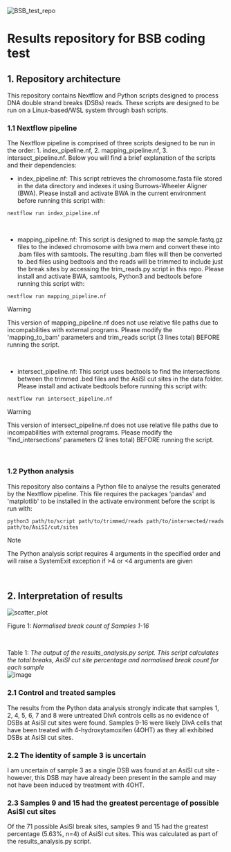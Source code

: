 ![BSB_test_repo](https://github.com/CPalmer3200/bsb_test_repo/assets/145576128/4c8bf560-0113-4e4a-8619-e11b5b7b15f6)

# Results repository for BSB coding test

## 1. Repository architecture

This repository contains Nextflow and Python scripts designed to process DNA double strand breaks (DSBs) reads. These scripts are designed to be run on a Linux-based/WSL system through bash scripts. 

### 1.1 Nextflow pipeline

The Nextflow pipeline is comprised of three scripts designed to be run in the order: 1. index_pipeline.nf, 2. mapping_pipeline.nf, 3. intersect_pipeline.nf. Below you will find a brief explanation of the scripts and their dependencies:


- index_pipeline.nf: This script retrieves the chromosome.fasta file stored in the data directory and indexes it using Burrows-Wheeler Aligner (BWA). Please            install and activate BWA in the current environment before running this script with:

```
nextflow run index_pipeline.nf
```
<br>

- mapping_pipeline.nf: This script is designed to map the sample.fastq.gz files to the indexed chromosome with bwa mem and convert these into .bam files with           samtools. The resulting .bam files will then be converted to .bed files using bedtools and the reads will be trimmed to include just the break sites by               accessing the trim_reads.py script in this repo. Please install and activate BWA, samtools, Python3 and bedtools before running this script with:

```
nextflow run mapping_pipeline.nf
```


> [!WARNING]
> This version of mapping_pipeline.nf does not use relative file paths due to incompabilities with external programs. Please modify the 'mapping_to_bam' parameters and trim_reads script (3 lines total) BEFORE running the script.
<br>

- intersect_pipeline.nf: This script uses bedtools to find the intersections between the trimmed .bed files and the AsiSI cut sites in the data folder. Please install and activate bedtools before running this script with:

```
nextflow run intersect_pipeline.nf
```


> [!WARNING]
> This version of intersect_pipeline.nf does not use relative file paths due to incompabilities with external programs. Please modify the 'find_intersections' parameters (2 lines total) BEFORE running the script.
<br>

### 1.2 Python analysis

This repository also contains a Python file to analyse the results generated by the Nextflow pipeline. This file requires the packages 'pandas' and 'matplotlib' to be installed in the activate environment before the script is run with:

```
python3 path/to/script path/to/trimmed/reads path/to/intersected/reads path/to/AsiSI/cut/sites
```

> [!NOTE]  
> The Python analysis script requires 4 arguments in the specified order and will raise a SystemExit exception if >4 or <4 arguments are given
<br>

## 2. Interpretation of results

![scatter_plot](https://github.com/CPalmer3200/bsb_test_repo/assets/145576128/69416c35-a84c-418c-9fe3-002142c47093)

Figure 1: *Normalised break count of Samples 1-16*
<br>

<br>

Table 1: *The output of the results_analysis.py script. This script calculates the total breaks, AsiSI cut site percentage and normalised break count for each sample*
<br>
![image](https://github.com/CPalmer3200/bsb_test_repo/assets/145576128/94fc0c1b-2f75-4768-9232-986ab6f4ea23)


### 2.1 Control and treated samples

The results from the Python data analysis strongly indicate that samples 1, 2, 4, 5, 6, 7 and 8 were untreated DIvA controls cells as no evidence of DSBs at AsiSI cut sites were found. Samples 9-16 were likely DIvA cells that have been treated with 4-hydroxytamoxifen (4OHT) as they all exhibited DSBs at AsiSI cut sites.
<br>

### 2.2 The identity of sample 3 is uncertain

I am uncertain of sample 3 as a single DSB was found at an AsiSI cut site - however, this DSB may have already been present in the sample and may not have been induced by treatment with 4OHT.
<br>

### 2.3 Samples 9 and 15 had the greatest percentage of possible AsiSI cut sites
Of the 71 possible AsiSI break sites, samples 9 and 15 had the greatest percentage (5.63%, n=4) of AsiSI cut sites. This was calculated as part of the results_analysis.py script.
